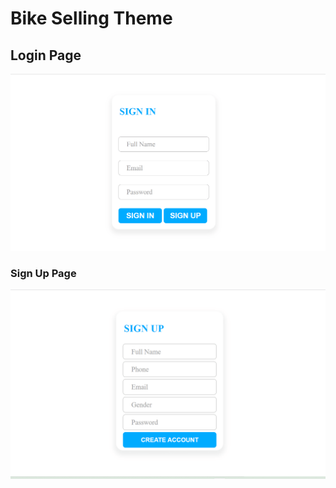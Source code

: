 # Bike Selling Theme
## Login Page
![LoginPage!](https://github.com/zack160/xenonStack/blob/main/images/LoginPage.png)
### Sign Up Page
![](https://github.com/zack160/xenonStack/blob/main/images/SignUpPage.png)

